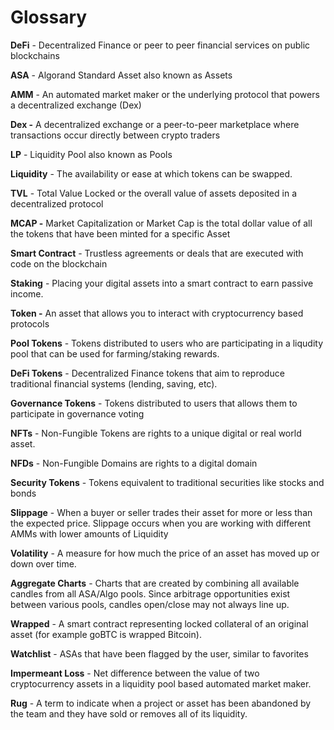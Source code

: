 # Glossary

**DeFi** - Decentralized Finance or peer to peer financial services on public blockchains

**ASA** - Algorand Standard Asset also known as Assets

**AMM** - An automated market maker or the underlying protocol that powers a decentralized exchange (Dex)

**Dex -** A decentralized exchange or a peer-to-peer marketplace where transactions occur directly between crypto traders

**LP** - Liquidity Pool also known as Pools&#x20;

**Liquidity** - The availability or ease at which tokens can be swapped.

**TVL** - Total Value Locked or the overall value of assets deposited in a decentralized protocol

**MCAP -** Market Capitalization or Market Cap is the total dollar value of all the tokens that have been minted for a specific Asset

**Smart Contract** - Trustless agreements or deals that are executed with code on the blockchain

**Staking** - Placing your digital assets into a smart contract to earn passive income.

**Token -** An asset that allows you to interact with cryptocurrency based protocols

**Pool Tokens** - Tokens distributed to users who are participating in a liqudity pool that can be used for farming/staking rewards.

**DeFi Tokens** - Decentralized Finance tokens that aim to reproduce traditional financial systems (lending, saving, etc).

**Governance Tokens** - Tokens distributed to users that allows them to participate in governance voting

**NFTs** - Non-Fungible Tokens are rights to a unique digital or real world asset.

**NFDs** - Non-Fungible Domains are rights to a digital domain

**Security Tokens** - Tokens equivalent to traditional securities like stocks and bonds

**Slippage** - When a buyer or seller trades their asset for more or less than the expected price.  Slippage occurs when you are working with different AMMs with lower amounts of Liquidity

**Volatility** - A measure for how much the price of an asset has moved up or down over time.

**Aggregate Charts** - Charts that are created by combining all available candles from all ASA/Algo pools.  Since arbitrage opportunities exist between various pools, candles open/close may not always line up. &#x20;

**Wrapped** - A smart contract representing locked collateral of an original asset (for example goBTC is wrapped Bitcoin).

**Watchlist** - ASAs that have been flagged by the user, similar to favorites

**Impermeant Loss** - Net difference between the value of two cryptocurrency assets in a liquidity pool based automated market maker.

**Rug** - A term to indicate when a project or asset has been abandoned by the team  and they have sold or removes all of its liquidity.
